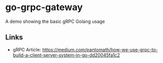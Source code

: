 # go-grpc-gateway

A demo showing the basic gRPC Golang usage

## Links

- gRPC Article: <https://medium.com/pantomath/how-we-use-grpc-to-build-a-client-server-system-in-go-dd20045fa1c2>